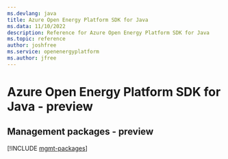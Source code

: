 ```yaml
---
ms.devlang: java
title: Azure Open Energy Platform SDK for Java
ms.data: 11/10/2022
description: Reference for Azure Open Energy Platform SDK for Java
ms.topic: reference
author: joshfree
ms.service: openenergyplatform
ms.author: jfree
---
```

# Azure Open Energy Platform SDK for Java - preview

## Management packages - preview
[!INCLUDE [mgmt-packages](open-energy-platform-mgmt-index.md)]